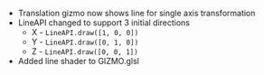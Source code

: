 - Translation gizmo now shows line for single axis transformation
- LineAPI changed to support 3 initial directions
    - X - `LineAPI.draw([1, 0, 0])`
    - Y - `LineAPI.draw([0, 1, 0])`
    - Z - `LineAPI.draw([0, 0, 1])`
- Added line shader to GIZMO.glsl